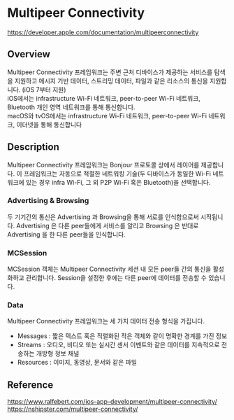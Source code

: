 # Multipeer Connectivity
https://developer.apple.com/documentation/multipeerconnectivity

## Overview
Multipeer Connectivity 프레임워크는 주변 근처 디바이스가 제공하는 서비스를 탐색을 지원하고 메시지 기반 데이터, 스트리밍 데이터, 파일과 같은 리소스의 통신을 지원합니다. (iOS 7부터 지원) <br>
iOS에서는 infrastructure Wi-Fi 네트워크, peer-to-peer Wi-Fi 네트워크, Bluetooth 개인 영역 네트워크를 통해 통신합니다.<br>
macOS와 tvOS에서는 infrastructure Wi-Fi 네트워크, peer-to-peer Wi-Fi 네트워크, 이더넷을 통해 통신합니다

## Description
Multipeer Connectivity 프레임워크는 Bonjour 프로토콜 상에서 레이어를 제공합니다. 이 프레임워크는 자동으로 적절한 네트워킹 기술(두 디바이스가 동일한 Wi-Fi 네트워크에 있는 경우 infra Wi-Fi, 그 외 P2P Wi-Fi 혹은 Bluetooth)을 선택합니다.

### Advertising & Browsing
두 기기간의 통신은 Advertising 과 Browsing을 통해 서로를 인식함으로써 시작됩니다. Advertising 은 다른 peer들에게 서비스를 알리고 Browsing 은 반대로 Advertising 을 한 다른 peer들을 인식합니다.

### MCSession
MCSession 객체는 Multipeer Connectivity 세션 내 모든 peer들 간의 통신을 활성화하고 관리합니다. Session을 설정한 후에는 다른 peer에 데이터를 전송할 수 있습니다.

### Data
Multipeer Connectivity 프레임워크는 세 가지 데이터 전송 형식을 가집니다. 
- Messages : 짧은 텍스트 혹은 직렬화된 작은 객체와 같이 명확한 경계를 가진 정보
- Streams : 오디오, 비디오 또는 실시간 센서 이벤트와 같은 데이터를 지속적으로 전송하는 개방형 정보 채널
- Resources : 이미지, 동영상, 문서와 같은 파일

## Reference
https://www.ralfebert.com/ios-app-development/multipeer-connectivity/ <br>
https://nshipster.com/multipeer-connectivity/
